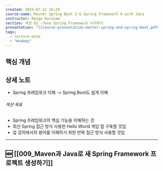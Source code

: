```yaml
---
created: 2024-07-12 16:29
course-name: Master Spring Boot 3 & Spring Framework 6 with Java
instructor: Ranga Karanam
section: 섹션 02 -Java Spring Framework 시작하기
presentation: "[[course-presentation-master-spring-and-spring-boot.pdf#page=7&selection=1,0,1,16|course-presentation-master-spring-and-spring-boot, page 7]]"
tags:
  - lecture-note
  - "#udemy"
---
```

## 핵심 개념


## 상세 노트
- Spring 프레임워크 이해 -> Spring Boot도 쉽게 이해
###### 섹션 목표
- Spring 프레임워크의 핵심 기능을 이해하는 것
- 최신 Spring 접근 방식 사용한 Hello World 게임 앱 구축할 것임
- 앞 강의에서의 용어를 이해하기 위한 반복 접근 방식 사용할 것임



---
## 🆕 [[009_Maven과 Java로 새 Spring Framework 프로젝트 생성하기]]

